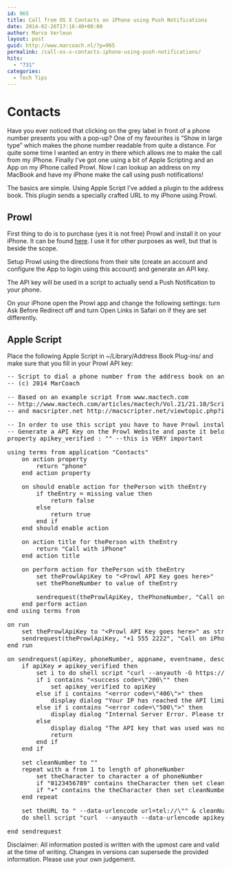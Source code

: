 ```yaml
---
id: 965
title: Call from OS X Contacts on iPhone using Push Notifications
date: 2014-02-26T17:16:40+00:00
author: Marco Verleun
layout: post
guid: http://www.marcoach.nl/?p=965
permalink: /call-os-x-contacts-iphone-using-push-notifications/
hits:
  - "731"
categories:
  - Tech Tips
---
```

# Contacts

Have you ever noticed that clicking on the grey label in front of a phone number presents you with a pop-up? One of my favourites is &#8220;Show in large type&#8221; which makes the phone number readable from quite a distance. For quite some time I wanted an entry in there which allows me to make the call from my iPhone. Finally I&#8217;ve got one using a bit of Apple Scripting and an App on my iPhone called Prowl. Now I can lookup an address on my MacBook and have my iPhone make the call using push notifications!

<!--more-->The basics are simple. Using Apple Script I&#8217;ve added a plugin to the address book. This plugin sends a specially crafted URL to my iPhone using Prowl.

## Prowl

First thing to do is to purchase (yes it is not free) Prowl and install it on your iPhone. It can be found [here](https://itunes.apple.com/app/prowl-growl-client/id320876271?mt=8). I use it for other purposes as well, but that is beside the scope.

Setup Prowl using the directions from their site (create an account and configure the App to login using this account) and generate an API key.

The API key will be used in a script to actually send a Push Notification to your phone.

On your iPhone open the Prowl app and change the following settings: turn Ask Before Redirect off and turn Open Links in Safari on if they are set differently.

## Apple Script

Place the following Apple Script in ~/Library/Address Book Plug-ins/ and make sure that you fill in your Prowl API key:

<pre class="lang:default decode:true" title="Call on iPhone.scpt">-- Script to dial a phone number from the address book on an iPhone.
-- (c) 2014 MarCoach

-- Based on an example script from www.mactech.com
-- http://www.mactech.com/articles/mactech/Vol.21/21.10/ScriptingAddressBook/index.html
-- and macsripter.net http://macscripter.net/viewtopic.php?id=35061

-- In order to use this script you have to have Prowl installed on your iPhone
-- Generate a API Key on the Prowl Website and paste it below
property apikey_verified : "" --this is VERY important

using terms from application "Contacts"
	on action property
		return "phone"
	end action property

	on should enable action for thePerson with theEntry
		if theEntry = missing value then
			return false
		else
			return true
		end if
	end should enable action

	on action title for thePerson with theEntry
		return "Call with iPhone"
	end action title

	on perform action for thePerson with theEntry
		set theProwlApiKey to "&lt;Prowl API Key goes here&gt;"
		set thePhoneNumber to value of theEntry

		sendrequest(theProwlApiKey, thePhoneNumber, "Call on iPhone", "Call this number", thePhoneNumber)
	end perform action
end using terms from

on run
	set theProwlApiKey to "&lt;Prowl API Key goes here&gt;" as string
	sendrequest(theProwlApiKey, "+1 555 2222", "Call on iPhone", "Call this number", "+1 555 2222")
end run

on sendrequest(apiKey, phoneNumber, appname, eventname, desc) -- take note of the names of the variables, this tells you what they do
	if apiKey ≠ apikey_verified then
		set i to do shell script "curl --anyauth -G https://api.prowlapp.com/publicapi/verify?apikey=" & apiKey
		if i contains "&lt;success code=\"200\"" then
			set apikey_verified to apiKey
		else if i contains "&lt;error code=\"406\"&gt;" then
			display dialog "Your IP has reached the API limit. Please wait until " & (do shell script "perl -e \"print scalar(gmtime(" & resetdate & ")), \"\\n\"\"" & ".") & ". (once you are whitelisted, you can NOT use this Applescipt-Prowl brigde again)"
		else if i contains "&lt;error code=\"500\"&gt;" then
			display dialog "Internal Server Error. Please try again later."
		else
			display dialog "The API key that was used was not valid. Please try again with another API key, or check to make sure your API key works." buttons {"OK"} default button 1
			return
		end if
	end if

	set cleanNumber to ""
	repeat with a from 1 to length of phoneNumber
		set theCharacter to character a of phoneNumber
		if "0123456789" contains theCharacter then set cleanNumber to cleanNumber & theCharacter
		if "+" contains the theCharacter then set cleanNumber to cleanNumber & "00"
	end repeat

	set theURL to " --data-urlencode url=tel://\"" & cleanNumber & "\""
	do shell script "curl  --anyauth --data-urlencode apikey=\"" & apiKey & "\" " & theURL & " --data-urlencode application=\"" & appname & "\" --data-urlencode event=\"" & eventname & "\" --data-urlencode description=\"" & desc & "\" https://api.prowlapp.com/publicapi/add"

end sendrequest</pre> Disclaimer: All information posted is written with the upmost care and valid at the time of writing. Changes in versions can supersede the provided information. Please use your own judgement.